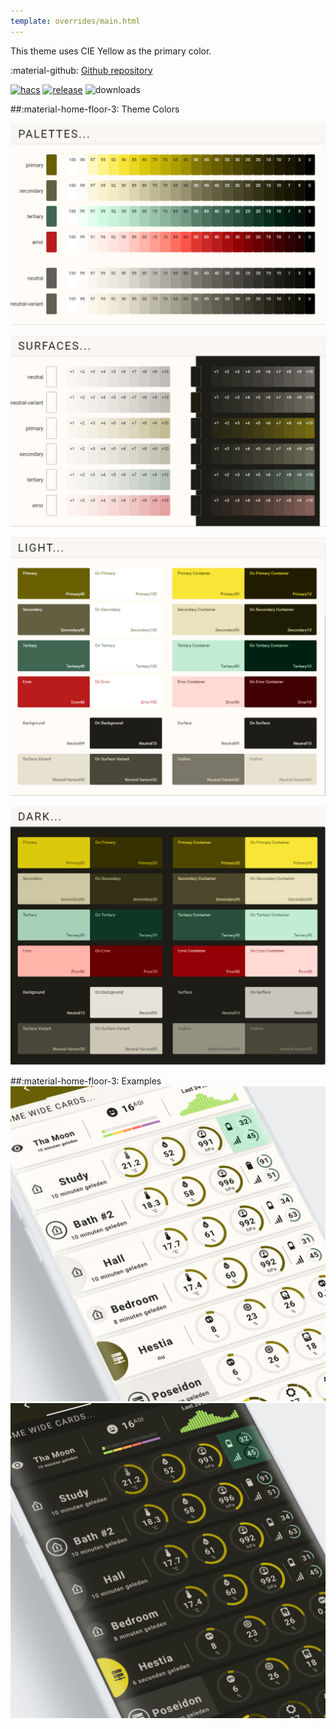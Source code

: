 ```yaml
---
template: overrides/main.html
---
```


This theme uses CIE Yellow as the primary color.

:material-github: [Github repository][m3-theme-github-url]

[![hacs][hacs-badge]][hacs-url]
[![release][release-badge]][release-url]
![downloads][downloads-badge]

##:material-home-floor-3: Theme Colors


[![M3 Palettes]][M3 Palettes]

[![M3 Surfaces]][M3 Surfaces]

[![M3 Light]][M3 Light]

[![M3 Dark]][M3 Dark]

##:material-home-floor-3: Examples
[![M3 Example Light]][M3 Example Light]
[![M3 Example Dark]][M3 Example Dark]

<!--- References to pictures... --->

[M3 Palettes]: ../assets/screenshots/m3-theme-c05-palettes.png
[M3 Surfaces]: ../assets/screenshots/m3-theme-c05-surfaces.png
[M3 Light]: ../assets/screenshots/m3-theme-c05-light.png
[M3 Dark]: ../assets/screenshots/m3-theme-c05-dark.png

[M3 Example Light]: ../assets/screenshots/m3-example-c05-light.png
[M3 Example Dark]: ../assets/screenshots/m3-example-c05-dark.png

<!--- References to external links... --->

[sak-example-12-url]: https://swiss-army-knife.docs.amoebelabs.com/examples/example-12/
[m3-theme-github-url]: https://github.com/AmoebeLabs/HA-Theme_M3-c05-yellow

<!-- Badges -->

[hacs-url]: https://github.com/hacs/default
[hacs-badge]: https://img.shields.io/badge/HACS-Default-41BDF5.svg?style=for-the-badge
[release-badge]: https://img.shields.io/github/v/release/AmoebeLabs/HA-Theme_M3-c05-yellow?style=for-the-badge
[downloads-badge]: https://img.shields.io/github/downloads/AmoebeLabs/HA-Theme_M3-c05-yellow/total?style=for-the-badge


<!-- References -->

[home-assistant]: https://www.home-assistant.io/
[home-assitant-theme-docs]: https://www.home-assistant.io/integrations/frontend/#defining-themes
[hacs]: https://hacs.xyz
[release-url]: https://github.com/AmoebeLabs/HA-Theme_M3-c05-yellow/releases
[sak-docs-url]: https://swiss-army-knife.docs.amoebelabs.com/
